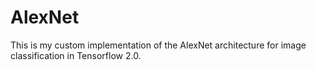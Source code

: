 # AlexNet
This is my custom implementation of the AlexNet architecture for image classification in Tensorflow 2.0.
